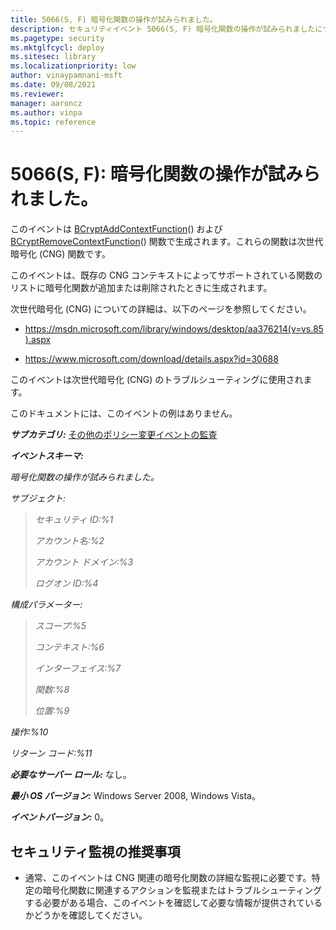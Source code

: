 ```yaml
---
title: 5066(S, F) 暗号化関数の操作が試みられました。
description: セキュリティイベント 5066(S, F) 暗号化関数の操作が試みられましたについて説明します。
ms.pagetype: security
ms.mktglfcycl: deploy
ms.sitesec: library
ms.localizationpriority: low
author: vinaypamnani-msft
ms.date: 09/08/2021
ms.reviewer: 
manager: aaroncz
ms.author: vinpa
ms.topic: reference
---
```


# 5066(S, F): 暗号化関数の操作が試みられました。

このイベントは [BCryptAddContextFunction](/windows/win32/api/bcrypt/nf-bcrypt-bcryptaddcontextfunction)() および [BCryptRemoveContextFunction](/windows/win32/api/bcrypt/nf-bcrypt-bcryptremovecontextfunction)() 関数で生成されます。これらの関数は次世代暗号化 (CNG) 関数です。

このイベントは、既存の CNG コンテキストによってサポートされている関数のリストに暗号化関数が追加または削除されたときに生成されます。

次世代暗号化 (CNG) についての詳細は、以下のページを参照してください。

-   <https://msdn.microsoft.com/library/windows/desktop/aa376214(v=vs.85).aspx>

-   <https://www.microsoft.com/download/details.aspx?id=30688>

このイベントは次世代暗号化 (CNG) のトラブルシューティングに使用されます。

このドキュメントには、このイベントの例はありません。

***サブカテゴリ:***&nbsp;[その他のポリシー変更イベントの監査](audit-other-policy-change-events.md)

***イベントスキーマ:***

*暗号化関数の操作が試みられました。*

*サブジェクト:*

> *セキュリティ ID:%1*
>
> *アカウント名:%2*
>
> *アカウント ドメイン:%3*
>
> *ログオン ID:%4*

*構成パラメーター:*

> *スコープ:%5*
>
> *コンテキスト:%6*
>
> *インターフェイス:%7*
>
> *関数:%8*
>
> *位置:%9*

*操作:%10*

*リターン コード:%11*

***必要なサーバー ロール:*** なし。

***最小 OS バージョン:*** Windows Server 2008, Windows Vista。

***イベントバージョン:*** 0。

## セキュリティ監視の推奨事項

-   通常、このイベントは CNG 関連の暗号化関数の詳細な監視に必要です。特定の暗号化関数に関連するアクションを監視またはトラブルシューティングする必要がある場合、このイベントを確認して必要な情報が提供されているかどうかを確認してください。
